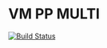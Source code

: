 # VM PP MULTI

[![Build Status](https://travis-ci.org/radub/vm-pp-multi.svg?branch=master)][travis]

[travis]: http://travis-ci.org/radub/vm-pp-multi
